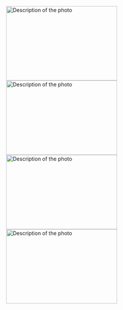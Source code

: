 
<img src="https://github.com/user-attachments/assets/43d1bc80-9d1f-4548-b19f-fc75c8f7eb0a" alt="Description of the photo" width="300" height="200">
<img src="https://github.com/user-attachments/assets/8a542d92-fcef-490a-a91f-313e02d4299d" alt="Description of the photo" width="300" height="200">
<img src="https://github.com/user-attachments/assets/a546088e-4a1c-46ae-a3d9-7c50f3b98428" alt="Description of the photo" width="300" height="200">
<img src="https://github.com/user-attachments/assets/59ff0595-89f1-4beb-a713-ed15e7fe689c" alt="Description of the photo" width="300" height="200">








